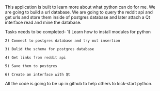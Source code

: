 This application is built to learn more about what python can do for me.
We are going to build a url database. We are going to query the reddit api
and get urls and store them inside of postgres database and later attach a Qt interface
read and mine the database. 

Tasks needs to be completed-
	1) Learn how to install modules for python
	
	2) Connect to postgres database and try out insertion
	
	3) Bulid the schema for postgres database
	
	4) Get links from reddit api
	
	5) Save them to postgres
	
	6) Create an interface with Qt
	
All the code is going to be up in github to help others to kick-start python.
